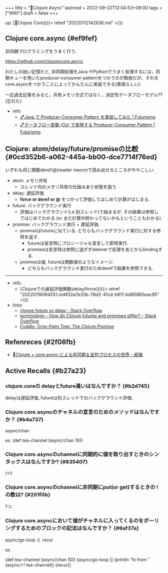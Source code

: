 +++
title = "📝Clojure Async"
lastmod = 2022-09-22T12:04:53+09:00
tags = ["WIKI"]
draft = false
+++

up: [📂Clojure Core]({{< relref "20220112142936.md" >}})


## Clojure core.async {#ef9fef}

非同期プログラミングをうまく行う.

<https://github.com/clojure/core.async>

わたしの拙い記憶だと, 非同期処理をJava やPythonでうまく処理するには，同期キューを用いたproducer-consumer patternをつかうのが鉄板だが，それをcore.asyncをつかうことによってかんたんに実装できる(素晴らしい).

一応過去記事をみると，共有メモリ方式ではなく，決定性データフローモデル??(忘れた).

-   refs
    -   [🖊Java で Producer-Consumer Pattern を実装してみた | Futurismo](https://futurismo.biz/archives/2656/)
    -   [🖊データフロー変数 (Oz) で実現する Producer-Consumer Pattern | Futurismo](https://futurismo.biz/archives/2829/)


## Clojure: atom/delay/future/promiseの比較 {#0cd352b6-a062-445a-bb00-dce7714f76ed}

いずれも同じ関数deref/@(reader macro)で読み出せるところがややこしい.

-   atom: メモリ共有
    -   スレッド内のメモリ共有の仕組みあり状態を扱う.
-   delay: 遅延評価
    -   **force or deref or @** をつかって評価してはじめて計算がはじまる.
-   future: バックグラウンド実行
    -   評価はバックグラウンド(i.e.別スレッド)で始まるが,
        その結果は参照してはじめてわかる
        (or まだ計算が終わってないかもということもわかる).
-   promise: バックグラウンド実行 + 遅延評価.
    -   promiseはfutureに似ている. どちらもバックグラウンド実行に対する参照を返す.
        -   futureは宣言時にプロシージャも宣言して即時実行.
        -   promiseは宣言時は参照に過ぎずdeleverで処理をあとからbindingする.
    -   promiseは値, futureは関数値のようなイメージ.
        -   どちらもバックグラウンド実行のためderefで結果を参照できる.

---

-   refs.
    -   [Clojureでの遅延評価関数(delay/force)]({{< relref "20220116094551.md#32a7e20b-78d2-41cd-b911-bd85865eac95" >}})
-   links
    -   [clojure future vs delay - Stack Overflow](https://stackoverflow.com/questions/28985818/clojure-future-vs-delay)
    -   [terminology - How do Clojure futures and promises differ? - Stack Overflow](https://stackoverflow.com/questions/4623536/how-do-clojure-futures-and-promises-differ)
    -   [Cuddly, Octo-Palm Tree: The Clojure Promise](https://cuddly-octo-palm-tree.com/posts/2021-11-14-clojure-promise/)


## Refenreces {#2f08fb}

-   🔗[Clojure + core.async による非同期＆並列プロセスの世界 - 紙箱](https://boxofpapers.hatenablog.com/entry/core_async)


## Active Recalls {#b27a23}


### clojure.coreの delayとfuture違いはなんですか？ {#b2d745}

delayは遅延評価, futureは別スレッドでのバックグラウンド評価.


### Clojure core.asyncのチャネルの宣言のためのメソッドはなんですか？ {#b4a737}

async/chan

ex. (def tea-channel (async/chan 10))


### Clojure core.asyncのchannelに同期的に値を取り出すときのシンタックスはなんですか? {#835407}

/>!!


### Clojure core.asyncのchannelに非同期にput(or get)するときの ! の数は? {#201f0b}

1つ.


### Clojure core.asyncにおいて値がチャネルに入ってくるのをボーリングするためのブロックの記法はなんですか？ {#6af37a}

async/go-loop  と recur

ex.

(def tea-channel (async/chan 10))
(async/go-loop []
                   (println "hi from " (async/<! tea-channel))
                   (recur))
